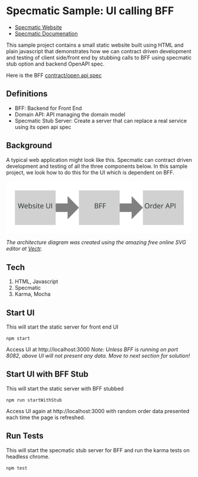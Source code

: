 # Specmatic Sample: UI calling BFF

* [Specmatic Website](https://specmatic.in)
* [Specmatic Documenation](https://specmatic.in/documentation.html)

This sample project contains a small static website built using HTML and plain javascript that demonstrates how we can contract driven development and testing of client side/front end by stubbing calls to BFF using specmatic stub option and backend OpenAPI spec. 

Here is the BFF [contract/open api spec](https://github.com/znsio/specmatic-order-contracts/blob/main/in/specmatic/examples/store/api_order_v1.yaml)

## Definitions
* BFF: Backend for Front End
* Domain API: API managing the domain model
* Specmatic Stub Server: Create a server that can replace a real service using its open api spec

## Background
A typical web application might look like this. Specmatic can contract driven development and testing of all the three components below. In this sample project, we look how to do this for the UI which is dependent on BFF.

![HTML client talks to client API which talks to backend api](specmatic-sample-architecture.svg)

_The architecture diagram was created using the amazing free online SVG editor at [Vectr](https://vectr.com)._

## Tech
1. HTML, Javascript
2. Specmatic
3. Karma, Mocha
 
## Start UI
This will start the static server for front end UI
```shell
npm start
```
Access UI at http://localhost:3000
_*Note:* Unless BFF is running on port 8082, above UI will not present any data. Move to next section for solution!_

## Start UI with BFF Stub
This will start the static server with BFF stubbed
```shell
npm run startWithStub
```
Access UI again at http://localhost:3000 with random order data presented each time the page is refreshed.

## Run Tests
This will start the specmatic stub server for BFF and run the karma tests on headless chrome.
```shell
npm test
```
